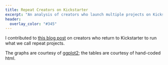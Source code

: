 ```yaml
---
title: Repeat Creators on Kickstarter
excerpt: "An analysis of creators who launch multiple projects on Kickstarter."
header:
  overlay_color: "#345"
---
```


I contributed to [this blog post](https://www.kickstarter.com/blog/by-the-numbers-when-creators-return-to-kickstarter) on creators who return to Kickstarter to run what we call repeat projects.

The graphs are courtesy of [ggplot2](http://ggplot2.org/); the tables are courtesy of hand-coded html.
